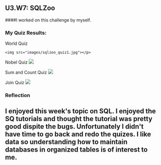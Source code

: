 ## U3.W7: SQLZoo

####I worked on this challenge by myself.



### My Quiz Results:
<p>World Quiz

	<img src="images/sqlzoo_quiz1.jpg"></p>

<p>Nobel Quiz
<a href="/week-7/imgs/sqlzoo_quiz2.jpg" target="_blank">
	<img src="images/sqlzoo_quiz2.jpg"></a></p>

<p>Sum and Count Quiz
<a href="/week-7/imgs/sqlzoo_quiz3.jpg" target="_blank">
	<img src="images/sqlzoo_quiz3.jpg"></a></p>

<p>Join Quiz
<a href="/week-7/imgs/sqlzoo_quiz4.jpg" target="_blank">
	<img src="images/sqlzoo_quiz4.jpg"></a></p>



### Reflection
## I enjoyed this week's topic on SQL. I enjoyed the SQ tutorials and thought the tutorial was pretty good dispite the bugs. Unfortunately I didn't have time to go back and redo the quizes. I like data so understanding how to maintain databases in organized tables is of interest to me. 